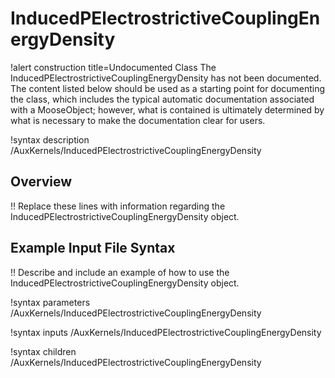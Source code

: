 # InducedPElectrostrictiveCouplingEnergyDensity

!alert construction title=Undocumented Class
The InducedPElectrostrictiveCouplingEnergyDensity has not been documented. The content listed below should be used as a starting point for
documenting the class, which includes the typical automatic documentation associated with a
MooseObject; however, what is contained is ultimately determined by what is necessary to make the
documentation clear for users.

!syntax description /AuxKernels/InducedPElectrostrictiveCouplingEnergyDensity

## Overview

!! Replace these lines with information regarding the InducedPElectrostrictiveCouplingEnergyDensity object.

## Example Input File Syntax

!! Describe and include an example of how to use the InducedPElectrostrictiveCouplingEnergyDensity object.

!syntax parameters /AuxKernels/InducedPElectrostrictiveCouplingEnergyDensity

!syntax inputs /AuxKernels/InducedPElectrostrictiveCouplingEnergyDensity

!syntax children /AuxKernels/InducedPElectrostrictiveCouplingEnergyDensity
